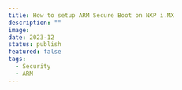 ```yaml
---
title: How to setup ARM Secure Boot on NXP i.MX
description: ""
image: 
date: 2023-12
status: publish
featured: false
tags:
  - Security
  - ARM
---
```

